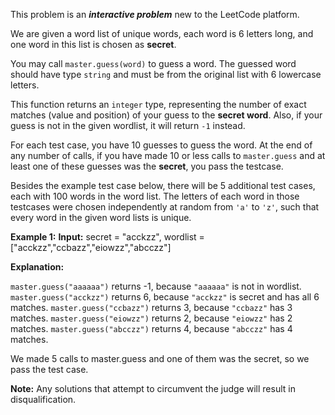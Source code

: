 
This problem is an **_interactive problem_** new to the LeetCode platform.

We are given a word list of unique words, each word is 6 letters long, and one word in this list is chosen as  **secret**.

You may call  `master.guess(word)` to guess a word. The guessed word should have type  `string` and must be from the original list with 6 lowercase letters.

This function returns an `integer` type, representing the number of exact matches (value and position) of your guess to the  **secret word**. Also, if your guess is not in the given wordlist, it will return  `-1`  instead.

For each test case, you have 10 guesses to guess the word. At the end of any number of calls, if you have made 10 or less calls to  `master.guess` and at least one of these guesses was the  **secret**, you pass the testcase.

Besides the example test case below, there will be 5 additional test cases, each with 100 words in the word list. The letters of each word in those testcases were chosen independently at random from  `'a'`  to  `'z'`, such that every word in the given word lists is unique.

**Example 1:**
**Input:** secret = "acckzz", wordlist = ["acckzz","ccbazz","eiowzz","abcczz"]

**Explanation:**

`master.guess("aaaaaa")` returns -1, because `"aaaaaa"` is not in wordlist.
`master.guess("acckzz")` returns 6, because `"acckzz"` is secret and has all 6 matches.
`master.guess("ccbazz")` returns 3, because `"ccbazz"` has 3 matches.
`master.guess("eiowzz")` returns 2, because `"eiowzz"` has 2 matches.
`master.guess("abcczz")` returns 4, because `"abcczz"` has 4 matches.

We made 5 calls to master.guess and one of them was the secret, so we pass the test case.

**Note:** Any solutions that attempt to circumvent the judge will result in disqualification.